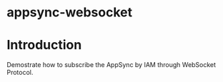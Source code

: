 # appsync-websocket

# Introduction
Demostrate how to subscribe the AppSync by IAM through WebSocket Protocol.
